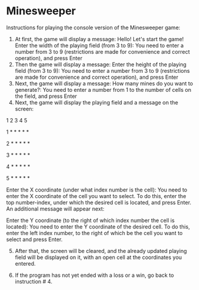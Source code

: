 # Minesweeper
Instructions for playing the console version of the Minesweeper game:

1. At first, the game will display a message:
Hello! Let's start the game!
Enter the width of the playing field (from 3 to 9):
    You need to enter a number from 3 to 9 (restrictions are made for convenience and correct operation),
    and press Enter
2. Then the game will display a message:
Enter the height of the playing field (from 3 to 9):
    You need to enter a number from 3 to 9 (restrictions are made for convenience and correct operation),
    and press Enter
3. Next, the game will display a message:
How many mines do you want to generate?:
    You need to enter a number from 1 to the number of cells on the field, and press Enter
4. Next, the game will display the playing field and a message on the screen:

  1 2 3 4 5

1 * * * * *

2 * * * * *

3 * * * * *

4 * * * * *

5 * * * * *

Enter the X coordinate (under what index number is the cell):
    You need to enter the X coordinate of the cell you want to select. To do this, enter the top number-index,
    under which the desired cell is located, and press Enter.
    An additional message will appear next:
    
Enter the Y coordinate (to the right of which index number the cell is located):
    You need to enter the Y coordinate of the desired cell. To do this, enter the left index number, to the right of which
    be the cell you want to select and press Enter.
    
5. After that, the screen will be cleared, and the already updated playing field will be displayed on it,
    with an open cell at the coordinates you entered.
    
6. If the program has not yet ended with a loss or a win, go back to instruction # 4.
